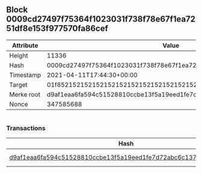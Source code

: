 ## Block 0009cd27497f75364f1023031f738f78e67f1ea7251df8e153f977570fa86cef

Attribute | Value
--- | ---
Height | 11336
Hash | 0009cd27497f75364f1023031f738f78e67f1ea7251df8e153f977570fa86cef
Timestamp | 2021-04-11T17:44:30+00:00
Target | 01f8521521521521521521521521521521521521521521521521521521521521
Merke root | d9af1eaa6fa594c51528810ccbe13f5a19eed1fe7d72abc6c137bb1481b67178
Nonce | 347585688

```

```

### Transactions

Hash | Amount
--- | ---
[d9af1eaa6fa594c51528810ccbe13f5a19eed1fe7d72abc6c137bb1481b67178](d9af1eaa6fa594c51528810ccbe13f5a19eed1fe7d72abc6c137bb1481b67178.md) | 10.00000000 SKEPTI 
